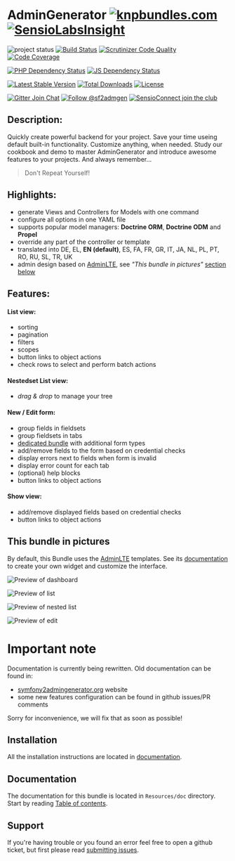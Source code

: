 # AdminGenerator [![knpbundles.com](http://knpbundles.com/symfony2admingenerator/GeneratorBundle/badge-short)](http://knpbundles.com/symfony2admingenerator/GeneratorBundle) [![SensioLabsInsight](https://insight.sensiolabs.com/projects/e8ee4e4c-d8fb-4354-96c3-8971dce11201/small.png)](https://insight.sensiolabs.com/projects/e8ee4e4c-d8fb-4354-96c3-8971dce11201)

![project status](http://stillmaintained.com/cedriclombardot/AdmingeneratorGeneratorBundle.png)
[![Build Status](https://scrutinizer-ci.com/g/symfony2admingenerator/GeneratorBundle/badges/build.png?b=master)](https://scrutinizer-ci.com/g/symfony2admingenerator/GeneratorBundle/build-status/master)
[![Scrutinizer Code Quality](https://scrutinizer-ci.com/g/symfony2admingenerator/GeneratorBundle/badges/quality-score.png?b=master)](https://scrutinizer-ci.com/g/symfony2admingenerator/GeneratorBundle/?branch=master)
[![Code Coverage](https://scrutinizer-ci.com/g/symfony2admingenerator/GeneratorBundle/badges/coverage.png?b=master)](https://scrutinizer-ci.com/g/symfony2admingenerator/GeneratorBundle/?branch=master)

[![PHP Dependency Status](https://www.versioneye.com/user/projects/548f1209dd709d811f0001c3/badge.svg?style=flat)](https://www.versioneye.com/user/projects/548f1209dd709d811f0001c3)
[![JS Dependency Status](https://www.versioneye.com/user/projects/548f1202dd709d6dbd000118/badge.svg?style=flat)](https://www.versioneye.com/user/projects/548f1202dd709d6dbd000118) 

[![Latest Stable Version](https://poser.pugx.org/symfony2admingenerator/generator-bundle/v/stable.png)](https://packagist.org/packages/symfony2admingenerator/generator-bundle)
[![Total Downloads](https://poser.pugx.org/symfony2admingenerator/generator-bundle/downloads.png)](https://packagist.org/packages/symfony2admingenerator/generator-bundle)
[![License](https://poser.pugx.org/symfony2admingenerator/generator-bundle/license.png)](https://packagist.org/packages/symfony2admingenerator/generator-bundle)

[![Gitter Join Chat](http://img.shields.io/badge/Gitter-join%20chat-1dce73.svg)](https://gitter.im/symfony2admingenerator/GeneratorBundle?utm_source=badge&utm_medium=badge&utm_campaign=pr-badge&utm_content=badge)
[![Follow @sf2admgen](http://img.shields.io/badge/Twitter-follow-55acee.svg)](https://twitter.com/intent/follow?screen_name=sf2admgen)
[![SensioConnect join the club](http://img.shields.io/badge/SensioConnect-join%20the%20club-82e83e.svg)](https://connect.sensiolabs.com/c/symfony2admingenerator/apply-membership)

## Description:

Quickly create powerful backend for your project. Save your time useing default built-in functionality. Customize anything, when needed. Study our cookbook and demo to master AdminGenerator and introduce awesome features to your projects. And always remember...

> Don't Repeat Yourself!

## Highlights:

* generate Views and Controllers for Models with one command
* configure all options in one YAML file
* supports popular model managers: **Doctrine ORM**, **Doctrine ODM** and **Propel**
* override any part of the controller or template
* translated into DE, EL, **EN (default)**, ES, FA, FR, GR, IT, JA, NL, PL, PT, RO, RU, SL, TR, UK
* admin design based on [AdminLTE](https://github.com/almasaeed2010/AdminLTE), see *"This bundle in pictures"*  [section below](README.md#this-bundle-in-pictures)

## Features:

#### List view:

* sorting
* pagination
* filters
* scopes
* button links to object actions
* check rows to select and perform batch actions

#### Nestedset List view:

* *drag & drop* to manage your tree

#### New / Edit form:

* group fields in fieldsets
* group fieldsets in tabs
* [dedicated bundle](https://github.com/symfony2admingenerator/FormExtensionsBundle) with additional form types
* add/remove fields to the form based on credential checks
* display errors next to fields when form is invalid
* display error count for each tab
* (optional) help blocks
* button links to object actions

#### Show view:

* add/remove displayed fields  based on credential checks
* button links to object actions

## This bundle in pictures

By default, this Bundle uses the [AdminLTE](http://almsaeedstudio.com/AdminLTE/) templates. See its [documentation](http://almsaeedstudio.com/) to create your own widget and customize the interface.

![Preview of dashboard](https://github.com/symfony2admingenerator/GeneratorBundle/raw/master/Resources/preview/dashboard-adminlte-preview.png)

![Preview of list](https://github.com/symfony2admingenerator/GeneratorBundle/raw/master/Resources/preview/list-preview.png)

![Preview of nested list](https://github.com/symfony2admingenerator/GeneratorBundle/raw/master/Resources/preview/nestedlist-preview.png)

![Preview of edit](https://github.com/symfony2admingenerator/GeneratorBundle/raw/master/Resources/preview/edit-preview.png)

# Important note

Documentation is currently being rewritten. Old documentation can be found in:

* [symfony2admingenerator.org](http://symfony2admingenerator.org) website
* some new features configuration can be found in github issues/PR comments

Sorry for inconvenience, we will fix that as soon as possible!

## Installation

All the installation instructions are located in [documentation](https://github.com/symfony2admingenerator/GeneratorBundle/blob/master/Resources/doc/documentation.md#installation).

## Documentation

The documentation for this bundle is located in `Resources/doc` directory. Start by reading [Table of contents](https://github.com/symfony2admingenerator/GeneratorBundle/blob/master/Resources/doc/documentation.md#table-of-contents).

## Support

If you're having trouble or you found an error feel free to open a github ticket, but first please read [submitting issues](https://github.com/symfony2admingenerator/GeneratorBundle/blob/master/Resources/doc/support-and-contribution/submitting-issues.md).
